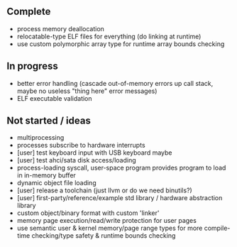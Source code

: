 ## Complete

- process memory deallocation
- relocatable-type ELF files for everything (do linking at runtime)
- use custom polymorphic array type for runtime array bounds checking

## In progress

- better error handling (cascade out-of-memory errors up call stack, maybe no useless "thing here" error messages)
- ELF executable validation

## Not started / ideas

- multiprocessing
- processes subscribe to hardware interrupts
- \[user\] test keyboard input with USB keyboard maybe
- \[user\] test ahci/sata disk access/loading
- process-loading syscall, user-space program provides program to load in in-memory buffer
- dynamic object file loading
- \[user\] release a toolchain (just llvm or do we need binutils?)
- \[user\] first-party/reference/example std library / hardware abstraction library
- custom object/binary format with custom 'linker'
- memory page execution/read/write protection for user pages
- use semantic user & kernel memory/page range types for more compile-time checking/type safety & runtime bounds checking